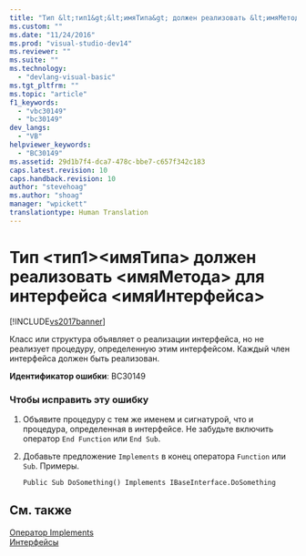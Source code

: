 ```yaml
---
title: "Тип &lt;тип1&gt;&lt;имяТипа&gt; должен реализовать &lt;имяМетода&gt; для интерфейса &lt;имяИнтерфейса&gt; | Microsoft Docs"
ms.custom: ""
ms.date: "11/24/2016"
ms.prod: "visual-studio-dev14"
ms.reviewer: ""
ms.suite: ""
ms.technology: 
  - "devlang-visual-basic"
ms.tgt_pltfrm: ""
ms.topic: "article"
f1_keywords: 
  - "vbc30149"
  - "bc30149"
dev_langs: 
  - "VB"
helpviewer_keywords: 
  - "BC30149"
ms.assetid: 29d1b7f4-dca7-478c-bbe7-c657f342c183
caps.latest.revision: 10
caps.handback.revision: 10
author: "stevehoag"
ms.author: "shoag"
manager: "wpickett"
translationtype: Human Translation
---
```

# Тип &lt;тип1&gt;&lt;имяТипа&gt; должен реализовать &lt;имяМетода&gt; для интерфейса &lt;имяИнтерфейса&gt;
[!INCLUDE[vs2017banner](../../../csharp/includes/vs2017banner.md)]

Класс или структура объявляет о реализации интерфейса, но не реализует процедуру, определенную этим интерфейсом.  Каждый член интерфейса должен быть реализован.  
  
 **Идентификатор ошибки**: BC30149  
  
### Чтобы исправить эту ошибку  
  
1.  Объявите процедуру с тем же именем и сигнатурой, что и процедура, определенная в интерфейсе.  Не забудьте включить оператор `End Function` или `End Sub`.  
  
2.  Добавьте предложение `Implements` в конец оператора `Function` или `Sub`.  Примеры.  
  
    ```  
    Public Sub DoSomething() Implements IBaseInterface.DoSomething  
    ```  
  
## См. также  
 [Оператор Implements](../../../visual-basic/language-reference/statements/implements-statement.md)   
 [Интерфейсы](../../../visual-basic/programming-guide/language-features/interfaces/index.md)